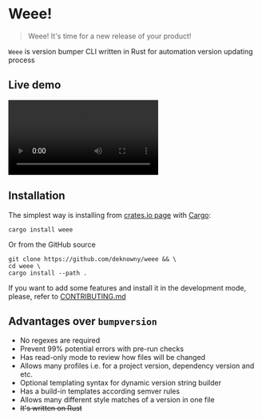 # Weee!
> Weee! It's time for a new release of your product!

`Weee` is version bumper CLI written in Rust for automation version updating process

## Live demo
![Live demo example](./assets/live-demo.mov)

## Installation
The simplest way is installing from [crates.io page](https://crates.io/crates/rand) with [Cargo](https://doc.rust-lang.org/cargo/getting-started/installation.html):
```shell
cargo install weee
```

Or from the GitHub source
```shell
git clone https://github.com/deknowny/weee && \
cd weee \
cargo install --path .
```

If you want to add some features and install it in the development mode, please, refer to [CONTRIBUTING.md](./CONTRIBUTING.md)

## Advantages over `bumpversion`
* No regexes are required
* Prevent 99% potential errors with pre-run checks
* Has read-only mode to review how files will be changed
* Allows many profiles i.e. for a project version, dependency version and etc.
* Optional templating syntax for dynamic version string builder
* Has a build-in templates according semver rules
* Allows many different style matches of a version in one file
* ~~It's written on Rust~~
